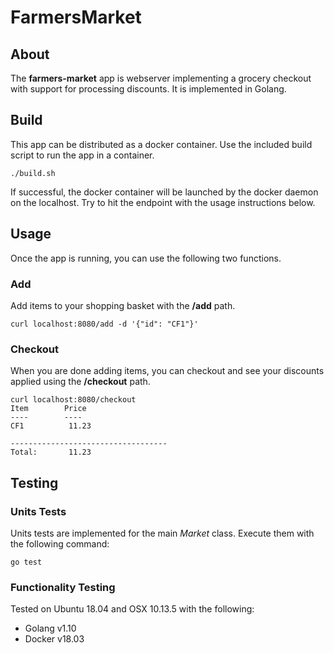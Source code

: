 # FarmersMarket

## About
The **farmers-market** app is webserver implementing a grocery checkout with support for processing discounts.  It is implemented in Golang.

## Build
This app can be distributed as a docker container.  Use the included build script to run the app in a container.
```shell
./build.sh
```

If successful, the docker container will be launched by the docker daemon on the localhost.  Try to hit the endpoint with the usage instructions below.

## Usage

Once the app is running, you can use the following two functions.

### Add

Add items to your shopping basket with the **/add** path.
```shell
curl localhost:8080/add -d '{"id": "CF1"}'
```

### Checkout

When you are done adding items, you can checkout and see your discounts applied using the **/checkout** path.
```shell
curl localhost:8080/checkout
Item		Price
----		----
CF1 	 	 11.23
	  	
-----------------------------------
Total:		 11.23

```

## Testing

### Units Tests
Units tests are implemented for the main *Market* class.  Execute them with the following command:
```shell
go test
```

### Functionality Testing

Tested on Ubuntu 18.04 and OSX 10.13.5 with the following:
- Golang v1.10
- Docker v18.03
